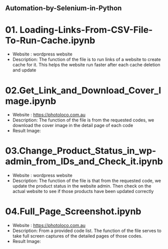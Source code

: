 ## Automation-by-Selenium-in-Python

# 01. Loading-Links-From-CSV-File-To-Run-Cache.ipynb
   - Website : wordpress website
   - Description: The function of the file is to run links of a website to create cache for it. This helps the website run faster after each cache deletion and update

# 02.Get_Link_and_Download_Cover_Image.ipynb
   - Website : https://photoloco.com.au
   - Description: The function of the file is from the requested codes, we download the cover image in the detail page of each code
   - Result Image:
   

# 03.Change_Product_Status_in_wp-admin_from_IDs_and_Check_it.ipynb
   - Website : wordpress website
   - Description: The function of the file is that from the requested code, we update the product status in the website admin. Then check on the actual website to see if those products have been updated correctly

# 04.Full_Page_Screenshot.ipynb
   - Website : https://photoloco.com.au
   - Description: From a provided code list. The function of the file serves to take full screen captures of the detailed pages of those codes.
   - Result Image:
   